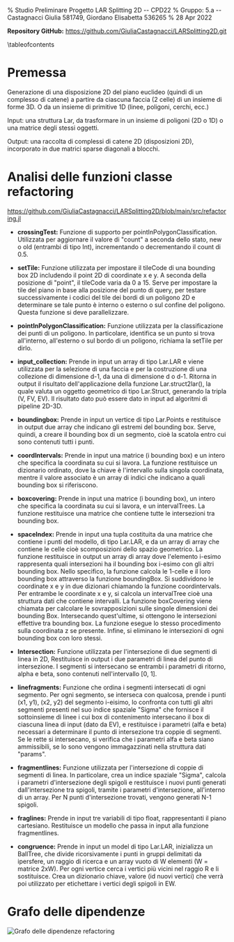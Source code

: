 % Studio Preliminare Progetto LAR Splitting 2D -- CPD22
% Gruppo: 5.a -- Castagnacci Giulia 581749, Giordano Elisabetta 536265
% 28 Apr 2022

**Repository GitHub:**
https://github.com/GiuliaCastagnacci/LARSplitting2D.git 

\tableofcontents

# Premessa

Generazione di una disposizione 2D del piano euclideo (quindi di un complesso di catene) 
a partire da ciascuna faccia (2 celle) di un insieme di forme 3D. O da un insieme di 
primitive 1D (linee, poligoni, cerchi, ecc.)

Input: una struttura Lar, da trasformare in un insieme di poligoni (2D o
1D) o una matrice degli stessi oggetti.

Output: una raccolta di complessi di catene 2D (disposizioni 2D),
incorporato in due matrici sparse diagonali a blocchi.

# Analisi delle funzioni classe refactoring
https://github.com/GiuliaCastagnacci/LARSplitting2D/blob/main/src/refactoring.jl 

-   **crossingTest:** Funzione di supporto per
    pointInPolygonClassification. Utilizzata per aggiornare il valore di
    "count" a seconda dello stato, new o old (entrambi di tipo Int),
    incrementando o decrementando il count di 0.5. 

-   **setTile:** Funzione utilizzata per impostare il tileCode di una
    bounding box 2D includendo il point 2D di coordinate x e y. A
    seconda della posizione di "point", il tileCode varia da 0 a 15.
    Serve per impostare la tile del piano in base alla posizione del
    punto di query, per testare successivamente i codici del tile dei
    bordi di un poligono 2D e determinare se tale punto è interno o
    esterno o sul confine del poligono. Questa funzione si deve
    parallelizzare.

-   **pointInPolygonClassification:** Funzione utilizzata per la
    classificazione dei punti di un poligono. In particolare, identifica
    se un punto si trova all'interno, all'esterno o sul bordo di un
    poligono, richiama la setTile per dirlo.

-   **input_collection:** Prende in input un array di tipo Lar.LAR e
    viene utilizzata per la selezione di una faccia e per la costruzione
    di una collezione di dimensione d-1, da una di dimensione d o d-1.
    Ritorna in output il risultato dell'applicazione della funzione
    Lar.struct2lar(), la quale valuta un oggetto geometrico di tipo
    Lar.Struct, generando la tripla (V, FV, EV). Il risultato dato può
    essere dato in input ad algoritmi di pipeline 2D-3D.

-   **boundingbox:** Prende in input un vertice di tipo Lar.Points e
    restituisce in output due array che indicano gli estremi del
    bounding box. Serve, quindi, a creare il bounding box di un
    segmento, cioè la scatola entro cui sono contenuti tutti i punti.

-   **coordIntervals:** Prende in input una matrice (i bounding box) e
    un intero che specifica la coordinata su cui si lavora. La funzione
    restituisce un dizionario ordinato, dove la chiave è l\'intervallo
    sulla singola coordinata, mentre il valore associato è un array di
    indici che indicano a quali bounding box si riferiscono.

-   **boxcovering:** Prende in input una matrice (i bounding box), un
    intero che specifica la coordinata su cui si lavora, e un
    intervalTrees. La funzione restituisce una matrice che contiene
    tutte le intersezioni tra bounding box.

-   **spaceIndex:** Prende in input una tupla costituita da una matrice
    che contiene i punti del modello, di tipo Lar.LAR, e da un array di
    array che contiene le celle cioè scomposizioni dello spazio
    geometrico. La funzione restituisce in output un array di array dove
    l\'elemento i-esimo rappresenta quali intersezioni ha il bounding
    box i-esimo con gli altri bounding box. Nello specifico, la funzione
    calcola le 1-celle e il loro bounding box attraverso la funzione
    boundingBox. Si suddividono le coordinate x e y in due dizionari
    chiamando la funzione coordintervals. Per entrambe le coordinate x e
    y, si calcola un intervalTree cioè una struttura dati che contiene
    intervalli. La funzione boxCovering viene chiamata per calcolare le
    sovrapposizioni sulle singole dimensioni dei bounding Box.
    Intersecando quest'ultime, si ottengono le intersezioni effettive
    tra bounding box. La funzione esegue lo stesso procedimento sulla
    coordinata z se presente. Infine, si eliminano le intersezioni di
    ogni bounding box con loro stessi.

-   **Intersection:** Funzione utilizzata per l'intersezione di due
    segmenti di linea in 2D, Restituisce in output i due parametri di
    linea del punto di intersezione. I segmenti si intersecano se
    entrambi i parametri di ritorno, alpha e beta, sono contenuti
    nell\'intervallo \[0, 1\].

-   **linefragments:** Funzione che ordina i segmenti intersecati di
    ogni segmento. Per ogni segmento, se interseca con qualcosa, prende
    i punti (x1, y1), (x2, y2) del segmento i-eisimo, lo confronta con
    tutti gli altri segmenti presenti nel suo indice spaziale "Sigma"
    che fornisce il sottoinsieme di linee i cui box di contenimento
    intersecano il box di ciascuna linea di input (dato da EV), e
    restituisce i parametri (alfa e beta) necessari a determinare il
    punto di intersezione tra coppie di segmenti. Se le rette si
    intersecano, si verifica che i parametri alfa e beta siano
    ammissibili, se lo sono vengono immagazzinati nella struttura dati
    "params".

-   **fragmentlines:** Funzione utilizzata per l'intersezione di coppie
    di segmenti di linea. In particolare, crea un indice spaziale
    "Sigma", calcola i parametri d'intersezione degli spigoli e
    restituisce i nuovi punti generati dall'intersezione tra spigoli,
    tramite i parametri d'intersezione, all'interno di un array. Per N
    punti d'intersezione trovati, vengono generati N-1 spigoli.

-   **fraglines:** Prende in input tre variabili di tipo float, rappresentanti 
    il piano cartesiano. Restituisce un modello che passa in input alla funzione 
    fragmentlines.

-   **congruence:** Prende in input un model di tipo Lar.LAR,
    inizializza un BallTree, che divide ricorsivamente i punti in gruppi
    delimitati da ipersfere, un raggio di ricerca e un array vuoto di W
    elementi (W = matrice 2xW). Per ogni vertice cerca i vertici più
    vicini nel raggio R e li sostituisce. Crea un dizionario chiave,
    valore (id nuovi vertici) che verrà poi utilizzato per etichettare i
    vertici degli spigoli in EW.

# Grafo delle dipendenze
![Grafo delle dipendenze refactoring](https://github.com/GiuliaCastagnacci/LARSplitting2D/blob/main/docs/plot/grafoRefactoring.png?raw=true)
